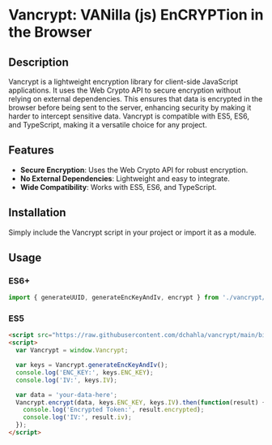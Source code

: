 # Vancrypt: VANilla (js) EnCRYPTion in the Browser

## Description
Vancrypt is a lightweight encryption library for client-side JavaScript applications. It uses the Web Crypto API to secure encryption without relying on external dependencies. This ensures that data is encrypted in the browser before being sent to the server, enhancing security by making it harder to intercept sensitive data. Vancrypt is compatible with ES5, ES6, and TypeScript, making it a versatile choice for any project.

## Features
- **Secure Encryption**: Uses the Web Crypto API for robust encryption.
- **No External Dependencies**: Lightweight and easy to integrate.
- **Wide Compatibility**: Works with ES5, ES6, and TypeScript.

## Installation
Simply include the Vancrypt script in your project or import it as a module.

## Usage

### ES6+
```js
import { generateUUID, generateEncKeyAndIv, encrypt } from './vancrypt/main/bin/main';
```


### ES5
```html
<script src="https://raw.githubusercontent.com/dchahla/vancrypt/main/bin/main"></script>
<script>
  var Vancrypt = window.Vancrypt;

  var keys = Vancrypt.generateEncKeyAndIv();
  console.log('ENC_KEY:', keys.ENC_KEY);
  console.log('IV:', keys.IV);

  var data = 'your-data-here';
  Vancrypt.encrypt(data, keys.ENC_KEY, keys.IV).then(function(result) {
    console.log('Encrypted Token:', result.encrypted);
    console.log('IV:', result.iv);
  });
</script>
